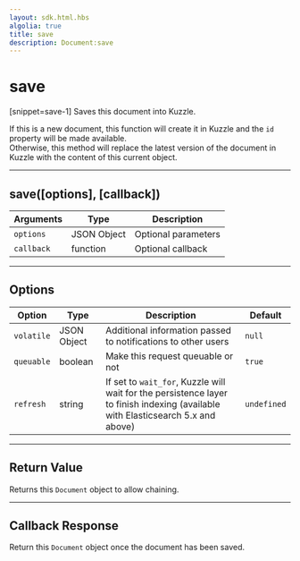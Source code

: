 ```yaml
---
layout: sdk.html.hbs
algolia: true
title: save
description: Document:save
---
```

  

# save

[snippet=save-1]
Saves this document into Kuzzle.

If this is a new document, this function will create it in Kuzzle and the ``id`` property will be made available.  
Otherwise, this method will replace the latest version of the document in Kuzzle with the content of this current object.

---

## save([options], [callback])

| Arguments | Type | Description |
|---------------|---------|----------------------------------------|
| ``options`` | JSON Object | Optional parameters |
| ``callback`` | function | Optional callback |

---

## Options

| Option | Type | Description | Default |
|---------------|---------|----------------------------------------|---------|
| ``volatile`` | JSON Object | Additional information passed to notifications to other users | ``null`` |
| ``queuable`` | boolean | Make this request queuable or not  | ``true`` |
| ``refresh`` | string | If set to ``wait_for``, Kuzzle will wait for the persistence layer to finish indexing (available with Elasticsearch 5.x and above) | ``undefined`` |

---

## Return Value

Returns this `Document` object to allow chaining.

---

## Callback Response

Return this `Document` object once the document has been saved.

